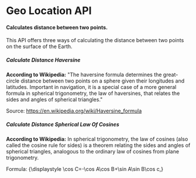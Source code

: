 # **Geo Location API**

#### Calculates distance between two points.

This API offers three ways of calculating the distance between two points on the surface of the Earth.

##### Calculate Distance Haversine

**According to Wikipedia:** "The haversine formula determines the great-circle distance between two points on a sphere given their longitudes and latitudes. Important in navigation, it is a special case of a more general formula in spherical trigonometry, the law of haversines, that relates the sides and angles of spherical triangles."

Source: https://en.wikipedia.org/wiki/Haversine_formula

##### Calculate Distance Spherical Law Of Cosines

**According to Wikipedia:** In spherical trigonometry, the law of cosines (also called the cosine rule for sides) is a theorem relating the sides and angles of spherical triangles, analogous to the ordinary law of cosines from plane trigonometry.

Formula: {\displaystyle \cos C=-\cos A\cos B+\sin A\sin B\cos c\,}




